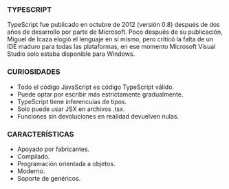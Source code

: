 ### TYPESCRIPT
TypeScript fue publicado en octubre de 2012 (versión 0.8) después de dos años de desarrollo por parte de Microsoft. Poco después de su publicación, Miguel de Icaza elogió el lenguaje en sí mismo, pero criticó la falta de un IDE maduro para todas las plataformas, en ese momento Microsoft Visual Studio solo estaba disponible para Windows.

### CURIOSIDADES
* Todo el código JavaScript es código TypeScript válido.
* Puede optar por escribir más estrictamente gradualmente.
* TypeScript tiene inferencuias de tipos.
* Solo puede usar JSX en archivos .tsx.
* Funciones sin devoluciones en realidad devuelven nulas.

### CARACTERÍSTICAS
* Apoyado por fabricantes.
* Compilado.
* Programación orientada a objetos.
* Moderno.
* Soporte de genéricos.

###
